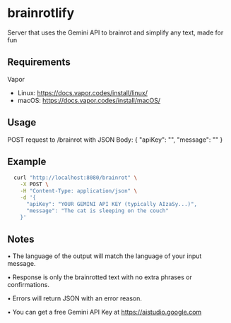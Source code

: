 # brainrotlify

Server that uses the Gemini API to brainrot and simplify any text, made for fun

## Requirements
Vapor
- Linux: https://docs.vapor.codes/install/linux/
- macOS: https://docs.vapor.codes/install/macOS/

## Usage

  POST request to /brainrot with JSON Body:
  {
    "apiKey": "<Your Google Gemini API Key>",
    "message": "<Text you want brainrotted>"
  }


## Example
```bash
  curl "http://localhost:8080/brainrot" \
    -X POST \
    -H "Content-Type: application/json" \
    -d '{
      "apiKey": "YOUR GEMINI API KEY (typically AIzaSy...)",
      "message": "The cat is sleeping on the couch"
    }'
```

## Notes

  • The language of the output will match the language of your input message.
  
  • Response is only the brainrotted text with no extra phrases or confirmations.
  
  • Errors will return JSON with an error reason.

  • You can get a free Gemini API Key at https://aistudio.google.com
